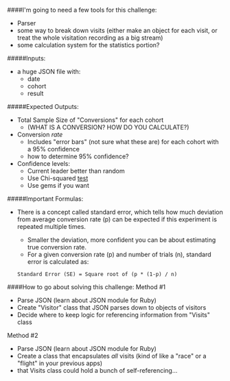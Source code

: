 ####I'm going to need a few tools for this challenge:
  - Parser
  - some way to break down visits (either make an object for each visit, or treat the whole visitation recording as a big stream)
  - some calculation system for the statistics portion?

#####Inputs:
  - a huge JSON file with:
    - date
    - cohort
    - result

#####Expected Outputs:
- Total Sample Size of "Conversions" for each cohort
  - (WHAT IS A CONVERSION? HOW DO YOU CALCULATE?)
- Conversion *rate*
  - Includes "error bars" (not sure what these are) for each cohort with a 95% confidence
  - how to determine 95% confidence?
- Confidence levels:
  - Current leader better than random
  - Use Chi-squared [test](http://www.usereffect.com/split-test-calculator)
  - Use gems if you want

#####Important Formulas:

- There is a concept called standard error, which tells how much deviation from average conversion rate (p) can be expected if this experiment is repeated multiple times.
  - Smaller the deviation, more confident you can be about estimating true conversion rate.
  - For a given conversion rate (p) and number of trials (n), standard error is calculated as:

  `Standard Error (SE) = Square root of (p * (1-p) / n)`

####How to go about solving this challenge:
Method #1
  - Parse JSON (learn about JSON module for Ruby)
  - Create "Visitor" class that JSON parses down to objects of visitors
  - Decide where to keep logic for referencing information from "Visits" class

Method #2
  - Parse JSON (learn about JSON module for Ruby)
  - Create a class that encapsulates *all* visits (kind of like a "race" or a "flight" in your previous apps)
  - that Visits class could hold a bunch of self-referencing...
